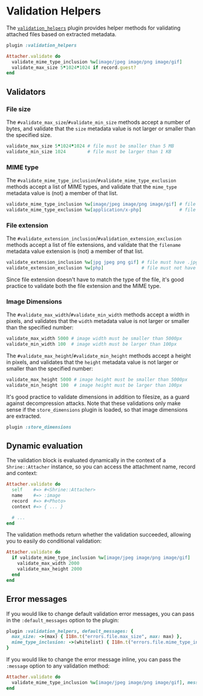 # Validation Helpers

The [`validation_helpers`][validation_helpers] plugin provides helper methods
for validating attached files based on extracted metadata.

```rb
plugin :validation_helpers

Attacher.validate do
  validate_mime_type_inclusion %w[image/jpeg image/png image/gif]
  validate_max_size 5*1024*1024 if record.guest?
end
```

## Validators

### File size

The `#validate_max_size`/`#validate_min_size` methods accept a number of bytes,
and validate that the `size` metadata value is not larger or smaller than the
specified size.

```rb
validate_max_size 5*1024*1024 # file must be smaller than 5 MB
validate_min_size 1024        # file must be larger than 1 KB
```

### MIME type

The `#validate_mime_type_inclusion`/`#validate_mime_type_exclusion` methods
accept a list of MIME types, and validate that the `mime_type` metadata value
is (not) a member of that list.

```rb
validate_mime_type_inclusion %w[image/jpeg image/png image/gif] # file must be a JPEG, PNG or a GIF image
validate_mime_type_exclusion %w[application/x-php]              # file must not be a PHP script
```

### File extension

The `#validate_extension_inclusion`/`#validation_extension_exclusion` methods
accept a list of file extensions, and validate that the `filename` metadata
value extension is (not) a member of that list.

```rb
validate_extension_inclusion %w[jpg jpeg png gif] # file must have .jpg, .jpeg, .png, or .gif extension
validate_extension_exclusion %w[php]              # file must not have a .php extension
```

Since file extension doesn't have to match the type of the file, it's good
practice to validate both the file extension and the MIME type.

### Image Dimensions

The `#validate_max_width`/`#validate_min_width` methods accept a width in
pixels, and validates that the `width` metadata value is not larger or smaller
than the specified number:

```rb
validate_max_width 5000 # image width must be smaller than 5000px
validate_min_width 100  # image width must be larger than 100px
```

The `#validate_max_height`/`#validate_min_height` methods accept a height in
pixels, and validates that the `height` metadata value is not larger or smaller
than the specified number:

```rb
validate_max_height 5000 # image height must be smaller than 5000px
validate_min_height 100  # image height must be larger than 100px
```

It's good practice to validate dimensions in addition to filesize, as a guard
against decompression attacks. Note that these validations only make sense if
the `store_dimensions` plugin is loaded, so that image dimensions are extracted.

```rb
plugin :store_dimensions
```

## Dynamic evaluation

The validation block is evaluated dynamically in the context of a
`Shrine::Attacher` instance, so you can access the attachment name, record and
context:

```rb
Attacher.validate do
  self    #=> #<Shrine::Attacher>
  name    #=> :image
  record  #=> #<Photo>
  context #=> { ... }

  # ...
end
```

The validation methods return whether the validation succeeded, allowing you to
easily do conditional validation:

```rb
Attacher.validate do
  if validate_mime_type_inclusion %w[image/jpeg image/png image/gif]
    validate_max_width 2000
    validate_max_height 2000
  end
end
```

## Error messages

If you would like to change default validation error messages, you can pass in
the `:default_messages` option to the plugin:

```rb
plugin :validation_helpers, default_messages: {
  max_size: ->(max) { I18n.t("errors.file.max_size", max: max) },
  mime_type_inclusion: ->(whitelist) { I18n.t("errors.file.mime_type_inclusion", whitelist: whitelist) },
}
```

If you would like to change the error message inline, you can pass the
`:message` option to any validation method:

```rb
Attacher.validate do
  validate_mime_type_inclusion %w[image/jpeg image/png image/gif], message: "must be JPEG, PNG or GIF"
end
```

[validation_helpers]: /lib/shrine/plugins/validation_helpers.rb
